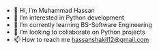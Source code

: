 - 👋 Hi, I’m Muhammad Hassan
- 👀 I’m interested in Python development
- 🌱 I’m currently learning BS-Software Engineering
- 💞️ I’m looking to collaborate on Python projects
- 📫 How to reach me hassanshakil12@gmail.com

<!---
hassanshakil12/hassanshakil12 is a ✨ special ✨ repository because its `README.md` (this file) appears on your GitHub profile.
You can click the Preview link to take a look at your changes.
--->
